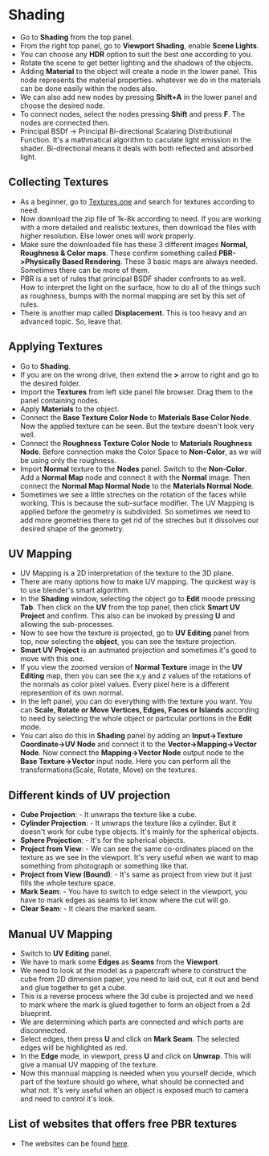 # Shading
* Go to **Shading** from the top panel.
* From the right top panel, go to **Viewport Shading**, enable **Scene Lights**.
* You can choose any **HDR** option to suit the best one according to you. 
* Rotate the scene to get better lighting and the shadows of the objects.
* Adding **Material** to the object will create a node in the lower panel. This node represents the material properties. whatever we do in the materials can be done easily within the nodes also.
* We can also add new nodes by pressing **Shift+A** in the lower panel and choose the desired node.
* To connect nodes, select the nodes pressing **Shift** and press **F**. The nodes are connected then.
* Principal BSDf -> Principal Bi-directional Scalaring Distributional Function. It's a mathmatical algorithm to caculate light emission in the shader. Bi-directional means it deals with both reflected and absorbed light.

## Collecting Textures
* As a beginner, go to [Textures.one](https://3dassets.one/?q=&sort=popular) and search for textures according to need.
* Now download the zip file of 1k-8k according to need. If you are working with a more detailed and realistic textures, then download the files with higher resolution. Else lower ones will work properly.
* Make sure the downloaded file has these 3 different images **Normal, Roughness & Color maps**. These confirm something called **PBR->Physically Based Rendering**. These 3 basic maps are always needed. Sometimes there can be more of them.
* PBR is a set of rules that principal BSDF shader confronts to as well. How to interpret the light on the surface, how to do all of the things such as roughness, bumps with the normal mapping are set by this set of rules.   
* There is another map called **Displacement**. This is too heavy and an advanced topic. So, leave that.


## Applying Textures
* Go to **Shading**.
* If you are on the wrong drive, then extend the **>** arrow to right and go to the desired folder.
* Import the **Textures** from left side panel file browser. Drag them to the panel containing nodes.
* Apply **Materials** to the object.
* Connect the **Base Texture Color Node** to **Materials Base Color Node**. Now the applied texture can be seen. But the texture doesn't look very well.
* Connect the **Roughness Texture Color Node** to **Materials Roughness Node**. Before connection make the Color Space to **Non-Color**, as we will be using only the roughness.
* Import **Normal** texture to the **Nodes** panel. Switch to the **Non-Color**. Add a **Normal Map** node and connect it with the **Normal** image. Then connect the **Normal Map Normal Node** to the **Materials Normal Node**. 
* Sometimes we see a little streches on the rotation of the faces while working. This is because the sub-surface modifier. The UV Mapping is applied before the geometry is subdivided. So sometimes we need to add more geometries there to get rid of the streches but it dissolves our desired shape of the geometry.


## UV Mapping
* UV Mapping is a 2D interpretation of the texture to the 3D plane.
* There are many options how to make UV mapping. The quickest way is to use blender's smart algorithm.
* In the **Shading** window, selecting the object go to **Edit** moode pressing **Tab**. Then click on the **UV** from the top panel, then click **Smart UV Project** and confirm. This also can be invoked by pressing **U** and allowing the sub-processes.
* Now to see how the texture is projected, go to **UV Editing** panel from top, now selecting the **object**, you can see the texture projection. 
* **Smart UV Project** is an autmated projection and sometimes it's good to move with this one.    
* If you view the zoomed version of **Normal Texture** image in the **UV Editing** map, then you can see the x,y and z values of the rotations of the normals as color pixel values. Every pixel here is a different represention of its own normal.   
* In the left panel, you can do everything with the texture you want. You can **Scale, Rotate or Move Vertices, Edges, Faces or Islands** according to need by selecting the whole object or particular portions in the **Edit** mode.
* You can also do this in **Shading** panel by adding an **Input->Texture Coordinate->UV Node** and connect it to the **Vector->Mapping->Vector Node**. Now connect the **Mapping->Vector Node** output node to the **Base Texture->Vector** input node. Here you can perform all the transformations(Scale, Rotate, Move) on the textures. 


## Different kinds of UV projection
* **Cube Projection**: - It unwraps the texture like a cube.
* **Cylinder Projection**: - It unwraps the texture like a cylinder. But it doesn't work for cube type objects. It's mainly for the spherical objects.
* **Sphere Projection**: - It's for the spherical objects.
* **Project from View**: - We can see the same co-ordinates placed on the texture as we see in the viewport. It's very useful when we want to map something from photograph or something like that.
* **Project from View (Bound)**: - It's same as project from view but it just fills the whole texture space.
* **Mark Seam**: - You have to switch to edge select in the viewport, you have to mark edges as seams to let know where the cut will go.
* **Clear Seam**: - It clears the marked seam.


## Manual UV Mapping
* Switch to **UV Editing** panel.
* We have to mark some **Edges** as **Seams** from the **Viewport**.
* We need to look at the model as a papercraft where to construct the cube from 2D dimension paper, you need to laid out, cut it out and bend and glue together to get a cube. 
* This is a reverse process where the 3d cube is projected and we need to mark where the mark is glued together to form an object from a 2d blueprint.
* We are determining which parts are connected and which parts are disconnected.
* Select edges, then press **U** and click on **Mark Seam**. The selected edges will be  highlighted as red.
* In the **Edge** mode, in viewport, press **U** and click on **Unwrap**. This will give a manual UV mapping of the texture.    
* Now this mannual mapping is needed when you yourself decide, which part of the texture should go where, what should be connected and what not. It's very useful when an object is exposed much to camera and need to control it's look.


## List of websites that offers free PBR textures
* The websites can be found [here](https://gist.github.com/mauricesvay/1330cc530f6ab2ef33eb6a5ea56ef5bd).